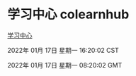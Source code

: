 # 学习中心 colearnhub
[学习中心](http://:56308/colearnhub/)

2022年 01月 17日 星期一 16:20:02 CST

2022年 01月 17日 星期一 08:20:02 GMT
